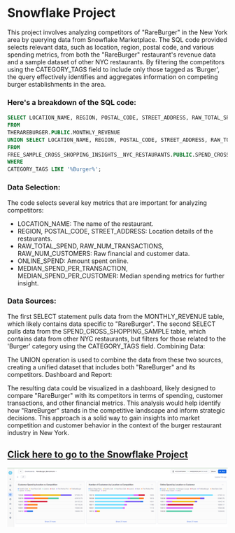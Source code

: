 # Snowflake Project
This project involves analyzing competitors of "RareBurger" in the New York area by querying data from Snowflake Marketplace. The SQL code provided selects relevant data, such as location, region, postal code, and various spending metrics, from both the "RareBurger" restaurant's revenue data and a sample dataset of other NYC restaurants. By filtering the competitors using the CATEGORY_TAGS field to include only those tagged as 'Burger', the query effectively identifies and aggregates information on competing burger establishments in the area.

### Here's a breakdown of the SQL code:
```SQL
SELECT LOCATION_NAME, REGION, POSTAL_CODE, STREET_ADDRESS, RAW_TOTAL_SPEND, RAW_NUM_TRANSACTIONS, RAW_NUM_CUSTOMERS, ONLINE_SPEND, MEDIAN_SPEND_PER_TRANSACTION, MEDIAN_SPEND_PER_CUSTOMER 
FROM
THERAREBURGER.PUBLIC.MONTHLY_REVENUE
UNION SELECT LOCATION_NAME, REGION, POSTAL_CODE, STREET_ADDRESS, RAW_TOTAL_SPEND, RAW_NUM_TRANSACTIONS, RAW_NUM_CUSTOMERS, ONLINE_SPEND, MEDIAN_SPEND_PER_TRANSACTION, MEDIAN_SPEND_PER_CUSTOMER 
FROM
FREE_SAMPLE_CROSS_SHOPPING_INSIGHTS__NYC_RESTAURANTS.PUBLIC.SPEND_CROSS_SHOPPING_SAMPLE 
WHERE
CATEGORY_TAGS LIKE '%Burger%';
```

### Data Selection: 
The code selects several key metrics that are important for analyzing competitors:

- LOCATION_NAME: The name of the restaurant.
- REGION, POSTAL_CODE, STREET_ADDRESS: Location details of the restaurants.
- RAW_TOTAL_SPEND, RAW_NUM_TRANSACTIONS, RAW_NUM_CUSTOMERS: Raw financial and customer data.
- ONLINE_SPEND: Amount spent online.
- MEDIAN_SPEND_PER_TRANSACTION, MEDIAN_SPEND_PER_CUSTOMER: Median spending metrics for further insight.

### Data Sources:

The first SELECT statement pulls data from the MONTHLY_REVENUE table, which likely contains data specific to "RareBurger".
The second SELECT pulls data from the SPEND_CROSS_SHOPPING_SAMPLE table, which contains data from other NYC restaurants, but filters for those related to the 'Burger' category using the CATEGORY_TAGS field.
Combining Data:

The UNION operation is used to combine the data from these two sources, creating a unified dataset that includes both "RareBurger" and its competitors.
Dashboard and Report:

The resulting data could be visualized in a dashboard, likely designed to compare "RareBurger" with its competitors in terms of spending, customer transactions, and other financial metrics. This analysis would help identify how "RareBurger" stands in the competitive landscape and inform strategic decisions.
This approach is a solid way to gain insights into market competition and customer behavior in the context of the burger restaurant industry in New York.

## [Click here to go to the Snowflake Project](https://app.snowflake.com/nlvcceo/zvb57327/#/rareburger_benchmark-dE3g63C3v)


![Screenshot](https://github.com/snmhoque123/snowflake_Project/blob/main/Screenshot%202024-09-02%20155947.png)
